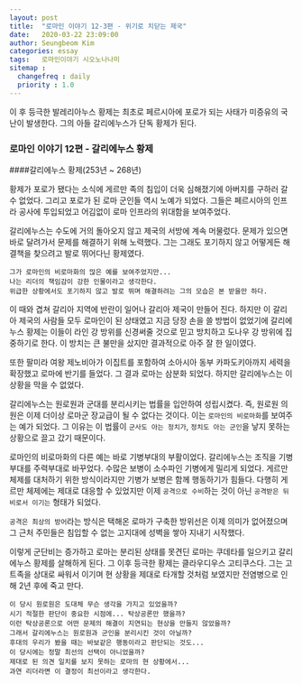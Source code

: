 ```yaml
---
layout: post
title:  "로마인 이야기 12-3편 - 위기로 치닫는 제국"
date:   2020-03-22 23:09:00
author: Seungbeom Kim
categories: essay
tags:	로마인이야기 시오노나나미
sitemap :
  changefreq : daily
  priority : 1.0
---
```


이 후 등극한 발레리아누스 황제는 최초로 페르시아에 포로가 되는 사태가 미증유의 국난이 발생한다. 그의 아들 갈리에누스가 단독 황제가 된다.

### 로마인 이야기 12편 - 갈리에누스 황제

####갈리에누스 황제(253년 ~ 268년)

황제가 포로가 됐다는 소식에 게르만 족의 침입이 더욱 심해졌기에 아버지를 구하러 갈 수 없었다. 그리고 포로가 된 로마 군인들 역시 노예가 되었다. 그들은 페르시아의 인프라 공사에 투입되었고 어김없이 로마 인프라의 위대함을 보여주었다.

갈리에누스는 수도에 거의 돌아오지 않고 제국의 서방에 계속 머물렀다. 문제가 있으면 바로 달려가서 문제를 해결하기 위해 노력했다. 그는 그래도 포기하지 않고 어떻게든 해결책을 찾으려고 발로 뛰어다닌 황제였다.

```
그가 로마인의 비로마화의 많은 예를 보여주었지만...
나는 리더의 책임감이 강한 인물이라고 생각한다.
위급한 상황에서도 포기하지 않고 발로 뛰며 해결하려는 그의 모습은 본 받을만 하다.
```

이 때와 겹쳐 갈리아 지역에 반란이 일어나 갈리아 제국이 만들어 진다. 하지만 이 갈리아 제국의 사람들 모두 로마인이 된 상태였고 지금 당장 손을 쓸 방법이 없었기에 갈리에누스 황제는 이들이 라인 강 방위를 신경써줄 것으로 믿고 방치하고 도나우 강 방위에 집중하기로 한다. 이 방치는 큰 불만을 샀지만 결과적으로 아주 잘 한 일이였다.

또한 팔미라 여왕 제노비아가 이집트를 포함하여 소아시아 동부 카파도키아까지 세력을 확장했고 로마에 반기를 들었다. 그 결과 로마는 삼분화 되었다. 하지만 갈리에누스는 이 상황을 막을 수 없었다.

갈리에누스는 원로원과 군대를 분리시키는 법률을 입안하여 성립시켰다. 즉, 원로원 의원은 이제 더이상 로마군 장교급이 될 수 없다는 것이다. 이는 `로마인의 비로마화`를 보여주는 예가 되었다. 그 이유는 이 법률이 `군사도 아는 정치가`, `정치도 아는 군인`을 낳지 못하는 상황으로 끌고 갔기 때문이다.

로마인의 비로마화의 다른 예는 바로 기병부대의 부활이었다. 갈리에누스는 조직을 기병부대를 주력부대로 바꾸었다. 수많은 보병이 소수파인 기병에게 밀리게 되었다. 게르만 체제를 대처하기 위한 방식이라지만 기병가 보병은 함께 행동하기가 힘들다. 다행히 게르만 체제에는 제대로 대응할 수 있었지만 이제 `공격으로 수비`하는 것이 아닌 `공격받은 뒤 비로서 이기는` 형태가 되었다.

`공격은 최상의 방어`라는 방식은 택해온 로마가 구축한 방위선은 이제 의미가 없어졌으며 그 근처 주민들은 침입할 수 없는 고지대에 성벽을 쌓아 지내기 시작했다.

이렇게 군단비는 증가하고 로마는 분리된 상태를 못견딘 로마는 쿠데타를 일으키고 갈리에누스 황제를 살해하게 된다. 그 이후 등극한 황제는 클라우디우스 고티쿠스다. 그는 고트족을 상대로 싸워서 이기며 현 상황을 제대로 타개할 것처럼 보였지만 전염병으로 인해 2년 후에 죽고 만다.

```
이 당시 원로원은 도대체 무슨 생각을 가지고 있었을까?
시기 적절한 판단이 중요한 시점에... 탁상공론만 했을까?
이런 탁상공론으로 어떤 문제의 해결이 지연되는 현상을 만들지 않았을까?
그래서 갈리에누스는 원로원과 군인을 분리시킨 것이 아닐까?
후대의 우리가 봤을 때는 바보같은 행동이라고 판단되는 것도...
이 당시에는 정말 최선의 선택이 아니었을까?
제대로 된 의견 일치를 보지 못하는 로마의 현 상황에서...
과연 리더라면 이 결정이 최선이라고 생각한다.
```
